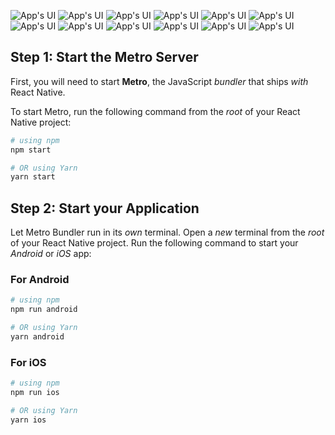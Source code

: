 
![App's UI](./ScreenShots/Screenshot_1732307953.png) ![App's UI](./ScreenShots/Screenshot_1732307987.png) ![App's UI](ScreenShots/Screenshot_1732307992.png) ![App's UI](ScreenShots/Screenshot_1732307998.png) ![App's UI](ScreenShots/Screenshot_1732308003.png) ![App's UI](ScreenShots/Screenshot_1732308022.png) ![App's UI](ScreenShots/Screenshot_1732308059.png) ![App's UI](ScreenShots/Screenshot_1732308106.png)
![App's UI](ScreenShots/IMG_4270.PNG) ![App's UI](ScreenShots/IMG_4271.PNG) ![App's UI](ScreenShots/IMG_4272.PNG) ![App's UI](ScreenShots/IMG_4273.PNG)

## Step 1: Start the Metro Server

First, you will need to start **Metro**, the JavaScript _bundler_ that ships _with_ React Native.

To start Metro, run the following command from the _root_ of your React Native project:

```bash
# using npm
npm start

# OR using Yarn
yarn start
```

## Step 2: Start your Application

Let Metro Bundler run in its _own_ terminal. Open a _new_ terminal from the _root_ of your React Native project. Run the following command to start your _Android_ or _iOS_ app:

### For Android

```bash
# using npm
npm run android

# OR using Yarn
yarn android
```

### For iOS

```bash
# using npm
npm run ios

# OR using Yarn
yarn ios
```
